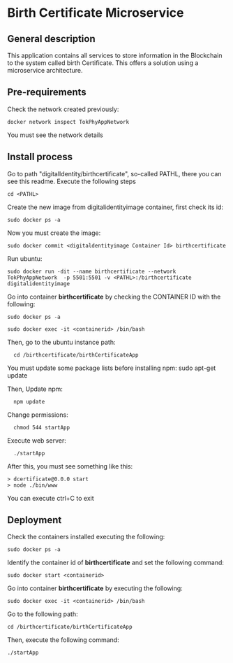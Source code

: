 # Birth Certificate Microservice
## General description
  This application contains all services to store information in the Blockchain to the system called birth Certificate. This offers a solution using a microservice architecture.

## Pre-requirements
  Check the network created previously:

    docker network inspect TokPhyAppNetwork

  You must see the network details
 
## Install process
Go to path "digitalIdentity/birthcertificate", so-called PATHL, there you can see this readme. Execute the following steps
      
    cd <PATHL>  
    
Create the new image from digitalidentityimage container, first check its id:
  
    sudo docker ps -a

Now you must create the image:      
    
    sudo docker commit <digitaldentityimage Container Id> birthcertificate

Run ubuntu: 
      
    sudo docker run -dit --name birthcertificate --network TokPhyAppNetwork  -p 5501:5501 -v <PATHL>:/birthcertificate  digitalidentityimage

Go into container **birthcertificate** by checking the CONTAINER ID with the following:

    sudo docker ps -a
    
    sudo docker exec -it <containerid> /bin/bash

Then, go to the ubuntu instance path:
      
      cd /birthcertificate/birthCertificateApp

  You must update some package lists before installing npm:
      sudo apt-get update
  
  Then, Update npm:
      
      npm update

  Change permissions:
      
      chmod 544 startApp

  Execute web server:
      
      ./startApp

  After this, you must see something like this:
    
    > dcertificate@0.0.0 start
    > node ./bin/www

  You can execute ctrl+C to exit

## Deployment
  Check the containers installed executing the following:
    
    sudo docker ps -a

  Identify the container id of **birthcertificate** and set the following command:
    
    sudo docker start <containerid>

  Go into container **birthcertificate** by executing the following:
    
    sudo docker exec -it <containerid> /bin/bash

  Go to the following path:
    
    cd /birthcertificate/birthCertificateApp

  Then, execute the following command:
    
    ./startApp